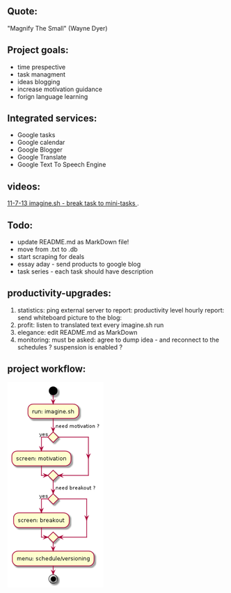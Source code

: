 Quote: 
----------
"Magnify The Small" (Wayne Dyer)

Project goals:
-------------
* time prespective
* task managment
* ideas blogging
* increase motivation guidance
* forign language learning

Integrated services:
--------------------
- Google tasks
- Google calendar
- Google Blogger
- Google Translate
- Google Text To Speech Engine

videos:
---------------
[ 11-7-13 imagine.sh - break task to mini-tasks ](http://ascii.io/a/4113).

Todo:
---------------
- update README.md as MarkDown file! 
- move from .txt to .db
- start scraping for deals
- essay aday - send products to google blog
- task series - each task should have description 

productivity-upgrades:
----------------------
1. statistics:
		ping external server to report: productivity level
		hourly report:
			send whiteboard picture to the blog: 
2. profit:
		listen to translated text every imagine.sh run
3. elegance: 
		edit README.md as MarkDown
4. monitoring:
		must be asked:
			agree to dump idea - and reconnect to the schedules ?
			suspension is enabled ?


project workflow:
----------------------
![Settings](https://github.com/brownman/magnify_the_small/raw/develop/uml.png)

